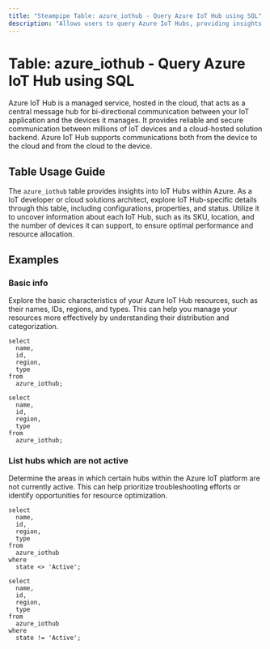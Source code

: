 ```yaml
---
title: "Steampipe Table: azure_iothub - Query Azure IoT Hub using SQL"
description: "Allows users to query Azure IoT Hubs, providing insights into the configurations, properties, and status of each IoT hub deployed in Azure."
---
```


# Table: azure_iothub - Query Azure IoT Hub using SQL

Azure IoT Hub is a managed service, hosted in the cloud, that acts as a central message hub for bi-directional communication between your IoT application and the devices it manages. It provides reliable and secure communication between millions of IoT devices and a cloud-hosted solution backend. Azure IoT Hub supports communications both from the device to the cloud and from the cloud to the device.

## Table Usage Guide

The `azure_iothub` table provides insights into IoT Hubs within Azure. As a IoT developer or cloud solutions architect, explore IoT Hub-specific details through this table, including configurations, properties, and status. Utilize it to uncover information about each IoT Hub, such as its SKU, location, and the number of devices it can support, to ensure optimal performance and resource allocation.

## Examples

### Basic info
Explore the basic characteristics of your Azure IoT Hub resources, such as their names, IDs, regions, and types. This can help you manage your resources more effectively by understanding their distribution and categorization.

```sql+postgres
select
  name,
  id,
  region,
  type
from
  azure_iothub;
```

```sql+sqlite
select
  name,
  id,
  region,
  type
from
  azure_iothub;
```

### List hubs which are not active
Determine the areas in which certain hubs within the Azure IoT platform are not currently active. This can help prioritize troubleshooting efforts or identify opportunities for resource optimization.

```sql+postgres
select
  name,
  id,
  region,
  type
from
  azure_iothub
where
  state <> 'Active';
```

```sql+sqlite
select
  name,
  id,
  region,
  type
from
  azure_iothub
where
  state != 'Active';
```